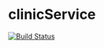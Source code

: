 # clinicService
[![Build Status](https://travis-ci.com/arturperec/clinicService.svg?token=7fWSrh9QFGZufvbqvDKG&branch=master)](https://travis-ci.com/arturperec/clinicService)
